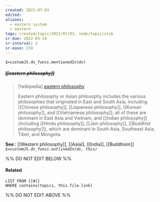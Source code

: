```yaml
---
created: 2021-07-03
edited: 
aliases:
  - eastern system
  - eastern
tags: created/topic/2021/07/03, node/topic/stub
sr-due: 2022-03-19
sr-interval: 2
sr-ease: 234
---
```

`$=customJS.dv_funcs.mentionedIn(dv)`

##### <s class="topic-title">[[eastern philosophy]]</s>

> [!wikipedia] [eastern philosophy](https://en.wikipedia.org/wiki/Eastern%20philosophy)
> 
> Eastern philosophy or Asian philosophy includes the various philosophies that originated in East and South Asia, including [[Chinese philosophy]], [[Japanese philosophy]], [[Korean philosophy]], and [[Vietnamese philosophy]]; all of these are dominant in East Asia and Vietnam, and [[Indian philosophy]] (including [[Hindu philosophy]], [[Jain philosophy]], [[Buddhist philosophy]]), which are dominant in South Asia, Southeast Asia, Tibet, and Mongolia.
>


**See**:: [[Western philosophy]], [[Asia]], [[India]], [[Buddhism]]
*`$=customJS.dv_funcs.outlinedIn(dv, this)`*

%% DO NOT EDIT BELOW %%
#### Related 
```dataview
LIST FROM [[#]]
WHERE contains(topics, this.file.link)
```
%% DO NOT EDIT ABOVE %%
